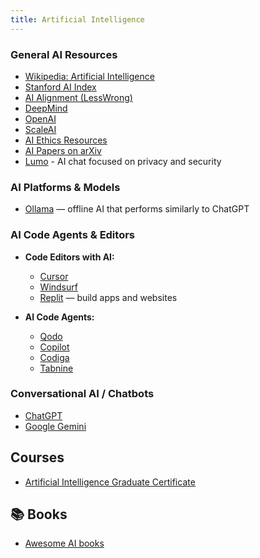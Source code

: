 ```yaml
---
title: Artificial Intelligence
---
```


### General AI Resources

- [Wikipedia: Artificial Intelligence](https://en.wikipedia.org/wiki/Artificial_intelligence)
- [Stanford AI Index](https://aiindex.stanford.edu/)
- [AI Alignment (LessWrong)](https://www.lesswrong.com/tag/ai-alignment)
- [DeepMind](https://deepmind.com/)
- [OpenAI](https://openai.com/)
- [ScaleAI](https://scale.com/)
- [AI Ethics Resources](https://aiethicslab.com/)
- [AI Papers on arXiv](https://arxiv.org/list/cs.AI/recent)
- [Lumo](https://lumo.proton.me/guest) - AI chat focused on privacy and security

### AI Platforms & Models

- [Ollama](https://ollama.com/) — offline AI that performs similarly to ChatGPT

### AI Code Agents & Editors

- **Code Editors with AI:**
  - [Cursor](https://www.cursor.com/en)
  - [Windsurf](https://windsurf.com/)
  - [Replit](https://replit.com/) — build apps and websites

- **AI Code Agents:**
  - [Qodo](https://www.qodo.ai/)
  - [Copilot](https://copilot.microsoft.com/)
  - [Codiga](https://www.codiga.io/)
  - [Tabnine](https://www.tabnine.com/)

### Conversational AI / Chatbots

- [ChatGPT](https://chatgpt.com/)
- [Google Gemini](https://gemini.google.com/app)

## Courses

- [Artificial Intelligence Graduate Certificate](https://online.stanford.edu/programs/artificial-intelligence-graduate-certificate)

## 📚 Books

- [Awesome AI books](https://github.com/zslucky/awesome-AI-books)
